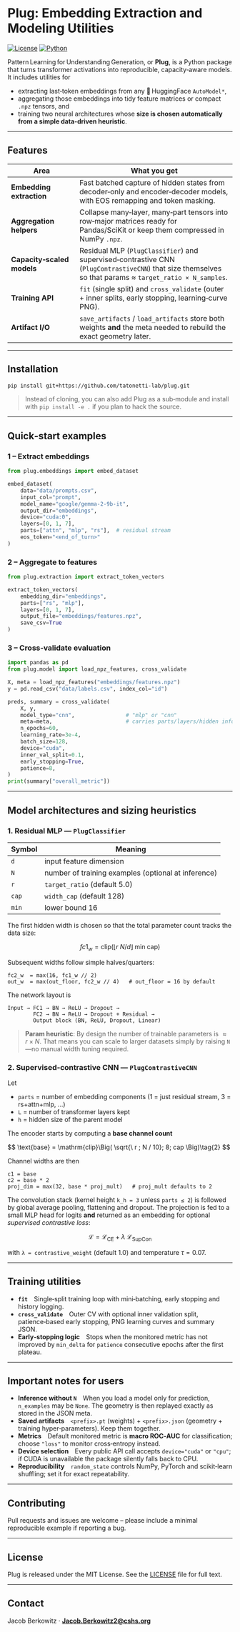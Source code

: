 # Plug: Embedding Extraction and Modeling Utilities

[![License](https://img.shields.io/badge/license-MIT-blue.svg)](LICENSE)
[![Python](https://img.shields.io/badge/python-3.9%2B-blue)](https://www.python.org/downloads/)

Pattern Learning for Understanding Generation, or **Plug**, is a Python package that turns transformer activations into reproducible, capacity‑aware models. It includes utilities for

* extracting last‑token embeddings from any 🤗 HuggingFace `AutoModel*`,
* aggregating those embeddings into tidy feature matrices or compact `.npz` tensors, and
* training two neural architectures whose **size is chosen automatically from a simple data‑driven heuristic**.

---

## Features

| Area                       | What you get                                                                                                                                            |
| -------------------------- | ------------------------------------------------------------------------------------------------------------------------------------------------------- |
| **Embedding extraction**   | Fast batched capture of hidden states from decoder‑only and encoder‑decoder models, with EOS remapping and token masking.                               |
| **Aggregation helpers**    | Collapse many‑layer, many‑part tensors into row‑major matrices ready for Pandas/SciKit or keep them compressed in NumPy `.npz`.                         |
| **Capacity‑scaled models** | Residual MLP (`PlugClassifier`) and supervised‑contrastive CNN (`PlugContrastiveCNN`) that size themselves so that params ≈ `target_ratio × N_samples`. |
| **Training API**           | `fit` (single split) and `cross_validate` (outer + inner splits, early stopping, learning‑curve PNG).                                                   |
| **Artifact I/O**           | `save_artifacts` / `load_artifacts` store both weights **and** the meta needed to rebuild the exact geometry later.                                     |

---

## Installation

```bash
pip install git+https://github.com/tatonetti-lab/plug.git
```

> Instead of cloning, you can also add Plug as a sub‑module and install with `pip install -e .` if you plan to hack the source.

---

## Quick‑start examples

### 1 – Extract embeddings

```python
from plug.embeddings import embed_dataset

embed_dataset(
    data="data/prompts.csv",
    input_col="prompt",
    model_name="google/gemma-2-9b-it",
    output_dir="embeddings",
    device="cuda:0",
    layers=[0, 1, 7],
    parts=["attn", "mlp", "rs"],  # residual stream
    eos_token="<end_of_turn>"
)
```

### 2 – Aggregate to features

```python
from plug.extraction import extract_token_vectors

extract_token_vectors(
    embedding_dir="embeddings",
    parts=["rs", "mlp"],
    layers=[0, 1, 7],
    output_file="embeddings/features.npz",
    save_csv=True
)
```

### 3 – Cross‑validate evaluation

```python
import pandas as pd
from plug.model import load_npz_features, cross_validate

X, meta = load_npz_features("embeddings/features.npz")
y = pd.read_csv("data/labels.csv", index_col="id")

preds, summary = cross_validate(
    X, y,
    model_type="cnn",                # "mlp" or "cnn"
    meta=meta,                       # carries parts/layers/hidden info
    n_epochs=60,
    learning_rate=3e-4,
    batch_size=128,
    device="cuda",
    inner_val_split=0.1,
    early_stopping=True,
    patience=8,
)
print(summary["overall_metric"])
```

---

## Model architectures and sizing heuristics

### 1. Residual MLP — `PlugClassifier`

| Symbol | Meaning                                             |
| ------ | --------------------------------------------------- |
| `d`    | input feature dimension                             |
| `N`    | number of training examples (optional at inference) |
| `r`    | `target_ratio` (default 5.0)                        |
| `cap`  | `width_cap` (default 128)                           |
| `min`  | lower bound 16                                      |

The first hidden width is chosen so that the total parameter count tracks the data size:

$$
fc1_w = \mathrm{clip}\Big( \left\lfloor r \; N / d \right\rfloor \; \text{min}\; \text{cap} \Big)\tag{1}
$$

Subsequent widths follow simple halves/quarters:

```
fc2_w  = max(16, fc1_w // 2)
out_w  = max(out_floor, fc2_w // 4)   # out_floor = 16 by default
```

The network layout is

```
Input → FC1 → BN → ReLU → Dropout →
        FC2 → BN → ReLU → Dropout + Residual →
        Output block (BN, ReLU, Dropout, Linear)
```

> **Param heuristic**: By design the number of trainable parameters is $\approx r \times N$. That means you can scale to larger datasets simply by raising `N`—no manual width tuning required.

### 2. Supervised‑contrastive CNN — `PlugContrastiveCNN`

Let

* `parts` = number of embedding components (1 = just residual stream, 3 = rs+attn+mlp, …)
* `L` = number of transformer layers kept
* `h` = hidden size of the parent model

The encoder starts by computing a **base channel count**

$$
\text{base} = \mathrm{clip}\Big( \sqrt{\ r \; N / 10\}\; 8\; cap \Big)\tag{2}
$$

Channel widths are then

```
c1 = base
c2 = base * 2
proj_dim = max(32, base * proj_mult)   # proj_mult defaults to 2
```

The convolution stack (kernel height `k_h = 3` unless `parts ≤ 2`) is followed by global average pooling, flattening and dropout. The projection is fed to a small MLP head for logits **and** returned as an embedding for optional *supervised contrastive loss*:

$$
\mathcal L = \mathcal L_{\text{CE}} + \lambda \; \mathcal L_{\text{SupCon}}\tag{3}
$$

with `λ = contrastive_weight` (default 1.0) and temperature $\tau = 0.07$.

---

## Training utilities

* **`fit`** Single‑split training loop with mini‑batching, early stopping and history logging.
* **`cross_validate`** Outer CV with optional inner validation split, patience‑based early stopping, PNG learning curves and summary JSON.
* **Early‑stopping logic** Stops when the monitored metric has not improved by `min_delta` for `patience` consecutive epochs after the first plateau.

---

## Important notes for users

* **Inference without `N`** When you load a model only for prediction, `n_examples` may be `None`. The geometry is then replayed exactly as stored in the JSON meta.
* **Saved artifacts** `<prefix>.pt` (weights) + `<prefix>.json` (geometry + training hyper‑parameters). Keep them together.
* **Metrics** Default monitored metric is **macro ROC‑AUC** for classification; choose `"loss"` to monitor cross‑entropy instead.
* **Device selection** Every public API call accepts `device="cuda"` or `"cpu"`; if CUDA is unavailable the package silently falls back to CPU.
* **Reproducibility** `random_state` controls NumPy, PyTorch and scikit‑learn shuffling; set it for exact repeatability.

---

## Contributing

Pull requests and issues are welcome – please include a minimal reproducible example if reporting a bug.

---

## License

Plug is released under the MIT License. See the [LICENSE](LICENSE) file for full text.

---

## Contact

Jacob Berkowitz  ·  **[Jacob.Berkowitz2@cshs.org](mailto:Jacob.Berkowitz2@cshs.org)**
